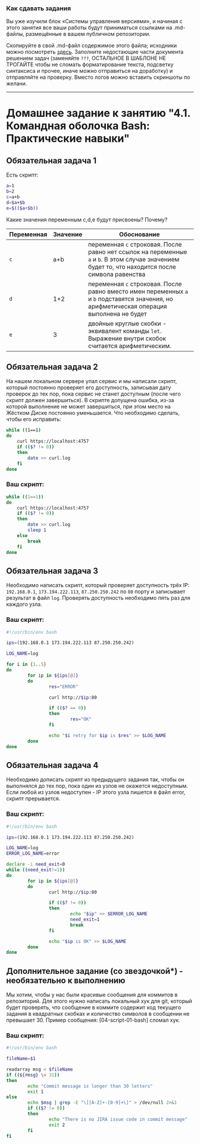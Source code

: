 ### Как сдавать задания

Вы уже изучили блок «Системы управления версиями», и начиная с этого занятия все ваши работы будут приниматься ссылками на .md-файлы, размещённые в вашем публичном репозитории.

Скопируйте в свой .md-файл содержимое этого файла; исходники можно посмотреть [здесь](https://raw.githubusercontent.com/netology-code/sysadm-homeworks/devsys10/04-script-01-bash/README.md). Заполните недостающие части документа решением задач (заменяйте `???`, ОСТАЛЬНОЕ В ШАБЛОНЕ НЕ ТРОГАЙТЕ чтобы не сломать форматирование текста, подсветку синтаксиса и прочее, иначе можно отправиться на доработку) и отправляйте на проверку. Вместо логов можно вставить скриншоты по желани.

---


# Домашнее задание к занятию "4.1. Командная оболочка Bash: Практические навыки"

## Обязательная задача 1

Есть скрипт:
```bash
a=1
b=2
c=a+b
d=$a+$b
e=$(($a+$b))
```

Какие значения переменным c,d,e будут присвоены? Почему?

| Переменная  | Значение | Обоснование                                                                                                                                       |
| ------------- |----------|---------------------------------------------------------------------------------------------------------------------------------------------------|
| `c`  | a+b      | переменная `c` строковая. После равно нет ссылок на переменные `a` и `b`. В этом случае значением будет то, что находится после символа равенства |
| `d`  | 1+2      | переменная `c` строковая. После равно вместо имен переменных `a` и `b` подставятся значения, но арифметическая операция выполнена не будет        |
| `e`  | 3        | двойные круглые скобки - эквивалент команды `let`. Выражение внутри скобок считается арифметическим.                                              |


## Обязательная задача 2
На нашем локальном сервере упал сервис и мы написали скрипт, который постоянно проверяет его доступность, записывая дату проверок до тех пор, пока сервис не станет доступным (после чего скрипт должен завершиться). В скрипте допущена ошибка, из-за которой выполнение не может завершиться, при этом место на Жёстком Диске постоянно уменьшается. Что необходимо сделать, чтобы его исправить:
```bash
while ((1==1)
do
	curl https://localhost:4757
	if (($? != 0))
	then
		date >> curl.log
	fi
done
```

### Ваш скрипт:
```bash
while ((1==1))
do
	curl https://localhost:4757
	if (($? != 0))
	then
		date >> curl.log
		sleep 1
	else
	    break
	fi
done
```

## Обязательная задача 3
Необходимо написать скрипт, который проверяет доступность трёх IP: `192.168.0.1`, `173.194.222.113`, `87.250.250.242` по `80` порту и записывает результат в файл `log`. Проверять доступность необходимо пять раз для каждого узла.

### Ваш скрипт:
```bash
#!/usr/bin/env bash

ips=(192.168.0.1 173.194.222.113 87.250.250.242)

LOG_NAME=log

for i in {1..5}
do
        for ip in ${ips[@]}
        do
                res="ERROR"

                curl http://$ip:80

                if (($? == 0))
                then
                        res="OK"
                fi

                echo "$i retry for $ip is $res" >> $LOG_NAME
        done
done
```

## Обязательная задача 4
Необходимо дописать скрипт из предыдущего задания так, чтобы он выполнялся до тех пор, пока один из узлов не окажется недоступным. Если любой из узлов недоступен - IP этого узла пишется в файл error, скрипт прерывается.

### Ваш скрипт:
```bash
#!/usr/bin/env bash

ips=(192.168.0.1 173.194.222.113 87.250.250.242)

LOG_NAME=log
ERROR_LOG_NAME=error

declare -i need_exit=0
while ((need_exit!=1))
do
        for ip in ${ips[@]}
        do
                curl http://$ip:80

                if (($? != 0))
                then
                        echo "$ip" >> $ERROR_LOG_NAME
                        need_exit=1
                        break
                fi

                echo "$ip is OK" >> $LOG_NAME
        done
done

```

## Дополнительное задание (со звездочкой*) - необязательно к выполнению

Мы хотим, чтобы у нас были красивые сообщения для коммитов в репозиторий. Для этого нужно написать локальный хук для git, который будет проверять, что сообщение в коммите содержит код текущего задания в квадратных скобках и количество символов в сообщении не превышает 30. Пример сообщения: \[04-script-01-bash\] сломал хук.

### Ваш скрипт:
```bash
#!/usr/bin/env bash

fileName=$1

readarray msg < $fileName
if ((${#msg} \> 31))
then
        echo "Commit message is longer than 30 letters"
        exit 1
else
        echo $msg | grep -E "\[[A-Z]+-[0-9]+\]" > /dev/null 2>&1
        if (($? != 0))
        then
                echo "There is no JIRA issue code in commit message"
                exit 2
        fi
fi

```
